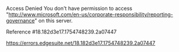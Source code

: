 Access Denied
You don't have permission to access "http://www.microsoft.com/en-us/corporate-responsibility/reporting-governance" on this server.

Reference #18.182d3e17.1754748239.2a07447

https://errors.edgesuite.net/18.182d3e17.1754748239.2a07447